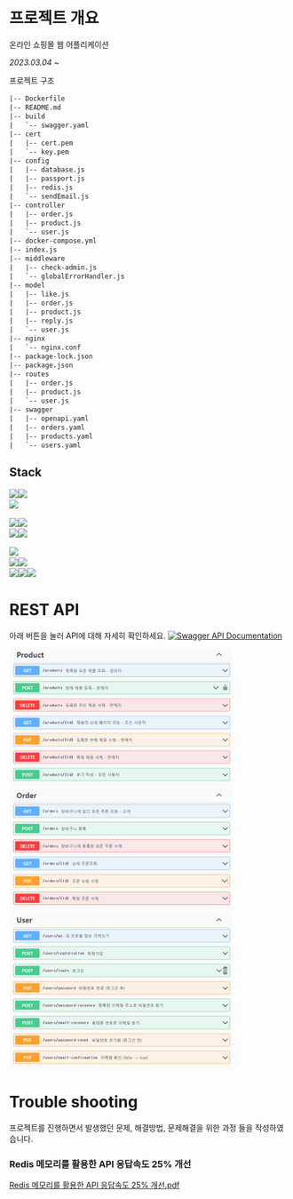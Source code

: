 
# 프로젝트 개요

온라인 쇼핑몰 웹 어플리케이션

*2023.03.04 ~*

프로젝트 구조
````
|-- Dockerfile
|-- README.md
|-- build
|   `-- swagger.yaml
|-- cert
|   |-- cert.pem
|   `-- key.pem
|-- config
|   |-- database.js
|   |-- passport.js
|   |-- redis.js
|   `-- sendEmail.js
|-- controller
|   |-- order.js
|   |-- product.js
|   `-- user.js
|-- docker-compose.yml
|-- index.js
|-- middleware
|   |-- check-admin.js
|   `-- globalErrorHandler.js
|-- model
|   |-- like.js
|   |-- order.js
|   |-- product.js
|   |-- reply.js
|   `-- user.js
|-- nginx
|   `-- nginx.conf
|-- package-lock.json
|-- package.json
|-- routes
|   |-- order.js
|   |-- product.js
|   `-- user.js
|-- swagger
|   |-- openapi.yaml
|   |-- orders.yaml
|   |-- products.yaml
|   `-- users.yaml
````

## Stack
<img src="https://img.shields.io/badge/html5-E34F26?style=for-the-badge&logo=html5&logoColor=white"><img src="https://img.shields.io/badge/css-1572B6?style=for-the-badge&logo=css3&logoColor=white"><br><img src="https://img.shields.io/badge/bootstrap-7952B3?style=for-the-badge&logo=bootstrap&logoColor=white">

<img src="https://img.shields.io/badge/node.js-339933?style=for-the-badge&logo=Node.js&logoColor=white"><img src="https://img.shields.io/badge/express-000000?style=for-the-badge&logo=express&logoColor=white"><br><img src="https://img.shields.io/badge/Redis-DC382D?style=for-the-badge&logo=Redis&logoColor=white"><img src="https://img.shields.io/badge/mongoDB-47A248?style=for-the-badge&logo=MongoDB&logoColor=white">

<img src="https://img.shields.io/badge/Webstorm-181717?style=for-the-badge&logo=Webstorm&logoColor=white"><br><img src="https://img.shields.io/badge/Postman-FF6c38?style=for-the-badge&logo=postman&logoColor=white"><img src="https://img.shields.io/badge/DataGrip-181717?style=for-the-badge&logo=datagrip&logoColor=white"><br><img src="https://img.shields.io/badge/git-F05032?style=for-the-badge&logo=git&logoColor=white"><img src="https://img.shields.io/badge/github-181717?style=for-the-badge&logo=github&logoColor=white"><img src="https://img.shields.io/badge/gitkraken-179287?style=for-the-badge&logo=gitkraken&logoColor=white">

# REST API
아래 버튼을 눌러 API에 대해 자세히 확인하세요.
[![Swagger API Documentation](https://img.shields.io/badge/View%20API%20Documentation-Swagger-%23ff5722)](https://app.swaggerhub.com/apis/IMLOGIC20_1/e-commerce/1.0.0)

<img src="image/img_1.png" alt="img_1.png" style="width: 80%; height: 80%;">
<img src="image/img_2.png" alt="img_2.png" style="width: 80%; height: 80%;">
<img src="image/img_3.png" alt="img_3.png" style="width: 80%; height: 80%;">

# Trouble shooting
프로젝트를 진행하면서 발생했던 문제, 해결방법, 문제해결을 위한 과정 들을 작성하였습니다.

### Redis 메모리를 활용한 API 응답속도 25% 개선
[Redis 메모리를 활용한 API 응답속도 25% 개선.pdf](..%2F..%2F..%2F..%2FUsers%2Fimlog%2FDownloads%2FRedis%20%B8%DE%B8%F0%B8%AE%B8%A6%20%C8%B0%BF%EB%C7%D1%20API%20%C0%C0%B4%E4%BC%D3%B5%B5%2025%25%20%B0%B3%BC%B1.pdf)